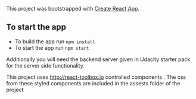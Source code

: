 This project was bootstrapped with [Create React App](https://github.com/facebookincubator/create-react-app).


## To start the app



* To build the app run `npm install` 
* To start the app run `npm start` 

Additionally you will need the backend server given in Udacity starter pack for the server side functionality.

This project uses http://react-toolbox.io controlled components . The css from these styled components are included in the assests folder of the project
